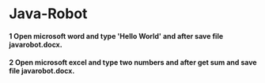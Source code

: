 # Java-Robot
#### 1 Open microsoft word and type 'Hello World' and after save file javarobot.docx. 
#### 2 Open microsoft excel and type two numbers and after get sum and save file javarobot.docx. 
